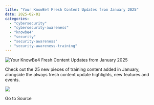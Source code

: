 ```yaml
---
title: "Your KnowBe4 Fresh Content Updates from January 2025"
date: 2025-02-01
categories: 
  - "cybersecurity"
  - "cybersecurity-awareness"
  - "knowbe4"
  - "security"
  - "security-awareness"
  - "security-awareness-training"
---
```


![Your KnowBe4 Fresh Content Updates from January 2025](https://blog.knowbe4.com/hubfs/Fresh%20Content%20Update.jpg)

Check out the 25 new pieces of training content added in January, alongside the always fresh content update highlights, new features and events. 

![](https://track.hubspot.com/__ptq.gif?a=241394&k=14&r=https%3A%2F%2Fblog.knowbe4.com%2Fknowbe4-content-updates-january-2025&bu=https%253A%252F%252Fblog.knowbe4.com&bvt=rss)

Go to Source
